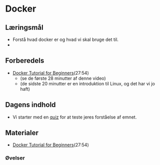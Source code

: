 # Docker

## Læringsmål

* Forstå hvad docker er og hvad vi skal bruge det til.
* 

## Forberedels

* [Docker Tutorial for Beginners](https://www.youtube.com/watch?v=pTFZFxd4hOI)(27:54)
    * (se de første 28 minutter af denne video)
    * (de sidste 20 minutter er en introduktion til Linux, og det har vi jo haft)


## Dagens indhold

* Vi starter med en [quiz]() for at teste jeres forståelse af emnet.


## Materialer

* [Docker Tutorial for Beginners](https://www.youtube.com/watch?v=pTFZFxd4hOI)(27:54)

### Øvelser
